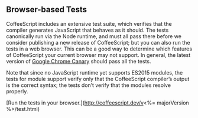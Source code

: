 ## Browser-based Tests

CoffeeScript includes an extensive test suite, which verifies that the compiler generates JavaScript that behaves as it should. The tests canonically run via the Node runtime, and must all pass there before we consider publishing a new release of CoffeeScript; but you can also run the tests in a web browser. This can be a good way to determine which features of CoffeeScript your current browser may not support. In general, the latest version of [Google Chrome Canary](https://www.google.com/chrome/browser/canary.html) should pass all the tests.

Note that since no JavaScript runtime yet supports ES2015 modules, the tests for module support verify only that the CoffeeScript compiler’s output is the correct syntax; the tests don’t verify that the modules resolve properly.

[Run the tests in your browser.](http://coffeescript.dev/v<%= majorVersion %>/test.html)
